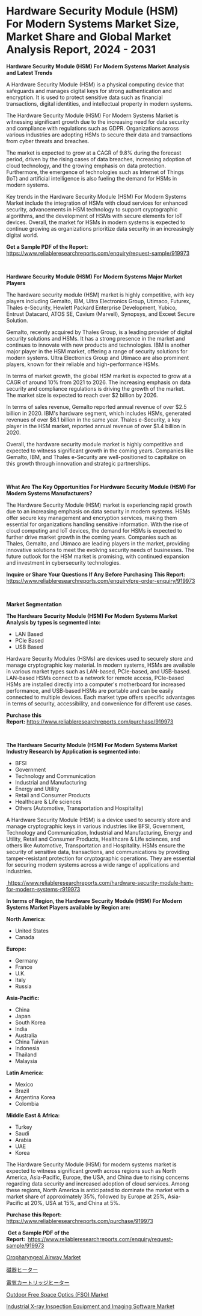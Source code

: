 <p><h1>Hardware Security Module (HSM) For Modern Systems Market Size, Market Share and Global Market Analysis Report, 2024 - 2031</h1></p><p><strong>Hardware Security Module (HSM) For Modern Systems Market Analysis and Latest Trends</strong></p>
<p><p>A Hardware Security Module (HSM) is a physical computing device that safeguards and manages digital keys for strong authentication and encryption. It is used to protect sensitive data such as financial transactions, digital identities, and intellectual property in modern systems.</p><p>The Hardware Security Module (HSM) For Modern Systems Market is witnessing significant growth due to the increasing need for data security and compliance with regulations such as GDPR. Organizations across various industries are adopting HSMs to secure their data and transactions from cyber threats and breaches.</p><p>The market is expected to grow at a CAGR of 9.8% during the forecast period, driven by the rising cases of data breaches, increasing adoption of cloud technology, and the growing emphasis on data protection. Furthermore, the emergence of technologies such as Internet of Things (IoT) and artificial intelligence is also fueling the demand for HSMs in modern systems.</p><p>Key trends in the Hardware Security Module (HSM) For Modern Systems Market include the integration of HSMs with cloud services for enhanced security, advancements in HSM technology to support cryptographic algorithms, and the development of HSMs with secure elements for IoT devices. Overall, the market for HSMs in modern systems is expected to continue growing as organizations prioritize data security in an increasingly digital world.</p></p>
<p><strong>Get a Sample PDF of the Report:&nbsp;</strong> <a href="https://www.reliableresearchreports.com/enquiry/request-sample/919973">https://www.reliableresearchreports.com/enquiry/request-sample/919973</a></p>
<p>&nbsp;</p>
<p><strong>Hardware Security Module (HSM) For Modern Systems Major Market Players</strong></p>
<p><p>The hardware security module (HSM) market is highly competitive, with key players including Gemalto, IBM, Ultra Electronics Group, Utimaco, Futurex, Thales e-Security, Hewlett Packard Enterprise Development, Yubico, Entrust Datacard, ATOS SE, Cavium (Marvell), Synopsys, and Exceet Secure Solution.</p><p>Gemalto, recently acquired by Thales Group, is a leading provider of digital security solutions and HSMs. It has a strong presence in the market and continues to innovate with new products and technologies. IBM is another major player in the HSM market, offering a range of security solutions for modern systems. Ultra Electronics Group and Utimaco are also prominent players, known for their reliable and high-performance HSMs.</p><p>In terms of market growth, the global HSM market is expected to grow at a CAGR of around 10% from 2021 to 2026. The increasing emphasis on data security and compliance regulations is driving the growth of the market. The market size is expected to reach over $2 billion by 2026.</p><p>In terms of sales revenue, Gemalto reported annual revenue of over $2.5 billion in 2020. IBM's hardware segment, which includes HSMs, generated revenues of over $6.1 billion in the same year. Thales e-Security, a key player in the HSM market, reported annual revenue of over $1.4 billion in 2020.</p><p>Overall, the hardware security module market is highly competitive and expected to witness significant growth in the coming years. Companies like Gemalto, IBM, and Thales e-Security are well-positioned to capitalize on this growth through innovation and strategic partnerships.</p></p>
<p>&nbsp;</p>
<p><strong>What Are The Key Opportunities For Hardware Security Module (HSM) For Modern Systems Manufacturers?</strong></p>
<p><p>The Hardware Security Module (HSM) market is experiencing rapid growth due to an increasing emphasis on data security in modern systems. HSMs offer secure key management and encryption services, making them essential for organizations handling sensitive information. With the rise of cloud computing and IoT devices, the demand for HSMs is expected to further drive market growth in the coming years. Companies such as Thales, Gemalto, and Utimaco are leading players in the market, providing innovative solutions to meet the evolving security needs of businesses. The future outlook for the HSM market is promising, with continued expansion and investment in cybersecurity technologies.</p></p>
<p><strong>Inquire or Share Your Questions If Any Before Purchasing This Report:</strong> <a href="https://www.reliableresearchreports.com/enquiry/pre-order-enquiry/919973">https://www.reliableresearchreports.com/enquiry/pre-order-enquiry/919973</a></p>
<p>&nbsp;</p>
<p><strong>Market Segmentation</strong></p>
<p><strong>The Hardware Security Module (HSM) For Modern Systems Market Analysis by types is segmented into:</strong></p>
<p><ul><li>LAN Based</li><li>PCle Based</li><li>USB Based</li></ul></p>
<p><p>Hardware Security Modules (HSMs) are devices used to securely store and manage cryptographic key material. In modern systems, HSMs are available in various market types such as LAN-based, PCIe-based, and USB-based. LAN-based HSMs connect to a network for remote access, PCIe-based HSMs are installed directly into a computer's motherboard for increased performance, and USB-based HSMs are portable and can be easily connected to multiple devices. Each market type offers specific advantages in terms of security, accessibility, and convenience for different use cases.</p></p>
<p><strong>Purchase this Report:&nbsp;</strong><a href="https://www.reliableresearchreports.com/purchase/919973">https://www.reliableresearchreports.com/purchase/919973</a></p>
<p>&nbsp;</p>
<p><strong>The Hardware Security Module (HSM) For Modern Systems Market Industry Research by Application is segmented into:</strong></p>
<p><ul><li>BFSI</li><li>Government</li><li>Technology and Communication</li><li>Industrial and Manufacturing</li><li>Energy and Utility</li><li>Retail and Consumer Products</li><li>Healthcare & Life sciences</li><li>Others (Automotive, Transportation and Hospitality)</li></ul></p>
<p><p>A Hardware Security Module (HSM) is a device used to securely store and manage cryptographic keys in various industries like BFSI, Government, Technology and Communication, Industrial and Manufacturing, Energy and Utility, Retail and Consumer Products, Healthcare & Life sciences, and others like Automotive, Transportation and Hospitality. HSMs ensure the security of sensitive data, transactions, and communications by providing tamper-resistant protection for cryptographic operations. They are essential for securing modern systems across a wide range of applications and industries.</p></p>
<p><a href="https://www.reliableresearchreports.com/hardware-security-module-hsm-for-modern-systems-r919973">&nbsp;https://www.reliableresearchreports.com/hardware-security-module-hsm-for-modern-systems-r919973</a></p>
<p><strong>In terms of Region, the Hardware Security Module (HSM) For Modern Systems Market Players available by Region are:</strong></p>
<p>
    <p> <strong> North America: </strong>
        <ul>
            <li>United States</li>
            <li>Canada</li>
        </ul>
        </p> 
    <p> <strong> Europe: </strong>
        <ul>
            <li>Germany</li>
            <li>France</li>
            <li>U.K.</li>
            <li>Italy</li>
            <li>Russia</li>
        </ul>
        </p> 
    <p> <strong> Asia-Pacific: </strong>
        <ul>
            <li>China</li>
            <li>Japan</li>
            <li>South Korea</li>
            <li>India</li>
            <li>Australia</li>
            <li>China Taiwan</li>
            <li>Indonesia</li>
            <li>Thailand</li>
            <li>Malaysia</li>
        </ul>
        </p> 
    <p> <strong> Latin America: </strong>
        <ul>
            <li>Mexico</li>
            <li>Brazil</li>
            <li>Argentina Korea</li>
            <li>Colombia</li>
        </ul>
        </p> 
    <p> <strong> Middle East & Africa: </strong>
        <ul>
            <li>Turkey</li>
            <li>Saudi</li>
            <li>Arabia</li>
            <li>UAE</li>
            <li>Korea</li>
        </ul>
    </p>
    </p>
<p><p>The Hardware Security Module (HSM) for modern systems market is expected to witness significant growth across regions such as North America, Asia-Pacific, Europe, the USA, and China due to rising concerns regarding data security and increased adoption of cloud services. Among these regions, North America is anticipated to dominate the market with a market share of approximately 35%, followed by Europe at 25%, Asia-Pacific at 20%, USA at 15%, and China at 5%.</p></p>
<p><strong>Purchase this Report: </strong><a href="https://www.reliableresearchreports.com/purchase/919973">https://www.reliableresearchreports.com/purchase/919973</a></p>
<p>&nbsp;<strong>Get a Sample PDF of the Report:&nbsp;&nbsp;</strong><a href="https://www.reliableresearchreports.com/enquiry/request-sample/919973">https://www.reliableresearchreports.com/enquiry/request-sample/919973</a></p>
<p><strong></strong></p>
<p><p><a href="https://www.linkedin.com/pulse/analyzing-oropharyngeal-airway-market-global-industry-perspective-y0kdf">Oropharyngeal Airway Market</a></p><p><a href="https://github.com/KaydenJohns1964/Market-Research-Report-List-1/blob/main/383448361233.md">磁器ヒーター</a></p><p><a href="https://github.com/decker5351/Market-Research-Report-List-1/blob/main/531778061234.md">電気カートリッジヒーター</a></p><p><a href="https://github.com/mancsybtousav/Market-Research-Report-List-2/blob/main/outdoor-free-space-optics-fso-market.md">Outdoor Free Space Optics (FSO) Market</a></p><p><a href="https://github.com/maudAbbott7/Market-Research-Report-List-1/blob/main/industrial-x-ray-inspection-equipment-and-imaging-software-market.md">Industrial X-ray Inspection Equipment and Imaging Software Market</a></p></p>
